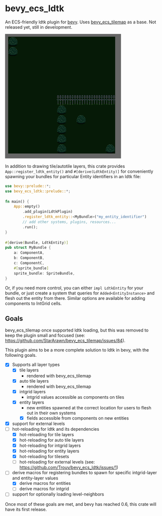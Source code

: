 # bevy_ecs_ldtk
An ECS-friendly ldtk plugin for [bevy](https://github.com/bevyengine/bevy).
Uses [bevy_ecs_tilemap](https://github.com/StarArawn/bevy_ecs_tilemap) as a base.
Not released yet, still in development.

![screenshot](repo/screenshot.png)

In addition to drawing tile/autotile layers, this crate provides
`App::register_ldtk_entity()` and `#[derive(LdtkEntity)]` for conveniently
spawning your bundles for particular Entity identifiers in an ldtk file:

```rust
use bevy::prelude::*;
use bevy_ecs_ldtk::prelude::*;

fn main() {
    App::empty()
        .add_plugin(LdtkPlugin)
        .register_ldtk_entity::<MyBundle>("my_entity_identifier")
        // add other systems, plugins, resources...
        .run();
}

#[derive(Bundle, LdtkEntity)]
pub struct MyBundle {
    a: ComponentA,
    b: ComponentB,
    c: ComponentC,
    #[sprite_bundle]
    sprite_bundle: SpriteBundle,
}
```

Or, if you need more control, you can either `impl LdtkEntity` for your bundle,
or just create a system that queries for `Added<EntityInstance>` and flesh out
the entity from there.
Similar options are available for adding components to IntGrid cells.

## Goals
bevy_ecs_tilemap once supported ldtk loading, but this was removed to keep the plugin small and focused (see: https://github.com/StarArawn/bevy_ecs_tilemap/issues/84).

This plugin aims to be a more complete solution to ldtk in bevy, with the following goals.
- [x] Supports all layer types
  - [x] tile layers
    - rendered with bevy_ecs_tilemap
  - [x] auto tile layers
    - rendered with bevy_ecs_tilemap
  - [x] intgrid layers
    - intgrid values accessible as components on tiles
  - [x] entity layers
    - new entities spawned at the correct location for users to flesh out in their own systems
    - [x] fields accessible from components on new entities
- [x] support for external levels
- [ ] hot-reloading for ldtk and its dependencies
  - [x] hot-reloading for tile layers
  - [x] hot-reloading for auto tile layers
  - [x] hot-reloading for intgrid layers
  - [x] hot-reloading for entity layers
  - [x] hot-reloading for tilesets
  - [ ] hot-reloading for external levels (see: https://github.com/Trouv/bevy_ecs_ldtk/issues/1)
- [ ] derive macros for registering bundles to spawn for specific intgrid-layer and entity-layer values
  - [x] derive macros for entities
  - [ ] derive macros for intgrid
- [ ] support for optionally loading level-neighbors

Once most of these goals are met, and bevy has reached 0.6, this crate will have its first release.
